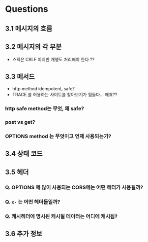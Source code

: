 # Questions

## 3.1 메시지의 흐름

## 3.2 메시지의 각 부분
* 스펙은 CRLF 이지만 개행도 처리해야 한다 ??

## 3.3 메서드
* http method idempotent, safe?
* TRACE 를 허용하는 사이트를 찾아보기가 힘들다... 왜죠??

### http safe method는 무엇, 왜 safe?

### post vs get?

### OPTIONS method 는 무엇이고 언제 사용되는가?

## 3.4 상태 코드

## 3.5 헤더

### Q. OPTIONS 에 많이 사용되는 CORS에는 어떤 헤더가 사용될까?

### Q. `x-` 는 어떤 헤더들일까?

### Q. 캐시헤더에 명시된 캐시될 데이터는 어디에 캐시됨?

## 3.6 추가 정보



